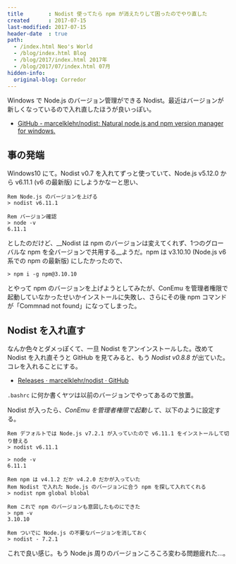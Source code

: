 ```yaml
---
title        : Nodist 使ってたら npm が消えたりして困ったのでやり直した
created      : 2017-07-15
last-modified: 2017-07-15
header-date  : true
path:
  - /index.html Neo's World
  - /blog/index.html Blog
  - /blog/2017/index.html 2017年
  - /blog/2017/07/index.html 07月
hidden-info:
  original-blog: Corredor
---
```


Windows で Node.js のバージョン管理ができる Nodist。最近はバージョンが新しくなっているので入れ直したほうが良いっぽい。

- [GitHub - marcelklehr/nodist: Natural node.js and npm version manager for windows.](https://github.com/marcelklehr/nodist)

## 事の発端

Windows10 にて。Nodist v0.7 を入れてずっと使っていて、Node.js v5.12.0 から v6.11.1 (v6 の最新版) にしようかなーと思い、

```batch
Rem Node.js のバージョンを上げる
> nodist v6.11.1

Rem バージョン確認
> node -v
6.11.1
```

としたのだけど、__Nodist は npm のバージョンは変えてくれず、1つのグローバルな npm を全バージョンで共用する__ようだ。npm は v3.10.10 (Node.js v6 系での npm の最新版) にしたかったので、

```batch
> npm i -g npm@3.10.10
```

とやって npm のバージョンを上げようとしてみたが、ConEmu を管理者権限で起動していなかったせいかインストールに失敗し、さらにその後 npm コマンドが「Commnad not found」になってしまった。

## Nodist を入れ直す

なんか色々とダメっぽくて、一旦 Nodist をアンインストールした。改めて Nodist を入れ直そうと GitHub を見てみると、もう _Nodist v0.8.8_ が出ていた。コレを入れることにする。

- [Releases · marcelklehr/nodist · GitHub](https://github.com/marcelklehr/nodist/releases)

`.bashrc` に何か書くヤツは以前のバージョンでやってあるので放置。

Nodist が入ったら、_ConEmu を管理者権限で起動して_、以下のように設定する。

```batch
Rem デフォルトでは Node.js v7.2.1 が入っていたので v6.11.1 をインストールして切り替える
> nodist v6.11.1

> node -v
6.11.1

Rem npm は v4.1.2 だか v4.2.0 だかが入っていた
Rem Nodist で入れた Node.js のバージョンに合う npm を探して入れてくれる
> nodist npm global blobal

Rem これで npm のバージョンも意図したものにできた
> npm -v
3.10.10

Rem ついでに Node.js の不要なバージョンを消しておく
> nodist - 7.2.1
```

これで良い感じ。もう Node.js 周りのバージョンころころ変わる問題疲れた…。
